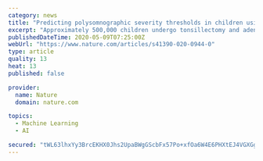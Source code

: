 ```yaml
---
category: news
title: "Predicting polysomnographic severity thresholds in children using machine learning"
excerpt: "Approximately 500,000 children undergo tonsillectomy and adenoidectomy (T&A) annually for treatment of obstructive sleep disordered breathing (oSDB). Although polysomnography is beneficial for preoperative risk stratification in these children,"
publishedDateTime: 2020-05-09T07:25:00Z
webUrl: "https://www.nature.com/articles/s41390-020-0944-0"
type: article
quality: 13
heat: 13
published: false

provider:
  name: Nature
  domain: nature.com

topics:
  - Machine Learning
  - AI

secured: "tWL63lhxYy3BrcEKHX0Jhs2UpaBWgGScbFx57Po+xfOa6W4E6PHXtEJ4VGXGgbjDHhDjMPq9J6NFmIrBlSW+4UTADApdc2Z0PTh3oDezG9e8FvIHvzfM2xj1Ef3/31QKGUpyreEdOstWZsv2NHl8UR9LJZWnKUdZ7C1LK7J+YW3SkTtKP1zYtHsMGA4fgjGW4tYRYcFwRQ1VSKfXdGU+7jGgqUl6CptAwKf9UjiekK/dYdbgGePvNKOcBZosJbq6VKOitj7RkGEp3EhGF5aLn6MFwjwpmpaJ/BD1yFBKXAsDjaZm4qvq+D5fTCNvhEv9;ctPqD55u/lpIAxqmlOwL/g=="
---
```


